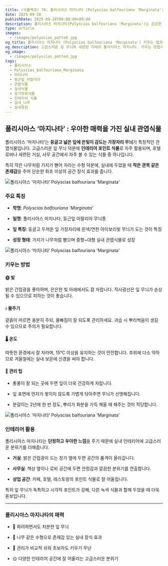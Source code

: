 ```yaml
---
title: (식물백과) 70. 폴리시아스 마지나타 (Polyscias balfouriana 'Marginata') 키우는 법과 인테리어 활용
date: 2025-09-28
publishDate: 2025-09-28T00:00:00+09:00
description: 폴리시아스 마지나타(Polyscias balfouriana 'Marginata')는 은은한 잎 무늬와 세련된 분위기를 가진 실내 관엽식물입니다. 키우는 법, 관리 요령, 인테리어 활용 아이디어를 확인해보세요.
type: article
images:
  - /images/polyscias_potted.jpg
og_title: 폴리시아스 마지나타 (Polyscias balfouriana 'Marginata') 키우는 법과 인테리어 활용
og_description: 고급스러운 잎 무늬와 세련된 자태의 폴리시아스 마지나타. 키우는 방법과 인테리어 활용법을 소개합니다.
og_image:
  - /images/polyscias_potted.jpg
tags:
  - 폴리시아스
  - Polyscias_balfouriana_Marginata
  - 마지나타
  - 둥근잎_아랄리아
  - 관엽식물
  - 실내식물
  - 공기정화식물
  - 인테리어_식물
  - 실내_나무
  - 실내정원
---
```


## **폴리시아스 ‘마지나타’ : 우아한 매력을 가진 실내 관엽식물**

  

폴리시아스 ‘마지나타’는 **둥글고 넓은 잎에 은빛이 감도는 가장자리 무늬**가 특징적인 관엽식물입니다. 고급스러운 잎 무늬 덕분에 **인테리어 포인트 식물**로 자주 활용되며, 호텔 로비나 세련된 거실, 사무 공간에서 자주 볼 수 있는 식물 중 하나입니다.

  

특히 작은 나무처럼 가지가 뻗어 자라는 수형 덕분에, 실내에 두었을 때 **작은 관목 같은 존재감**을 주어 단순한 화초 이상의 공간 장식 효과를 줍니다.

![폴리시아스 ‘마지나타’  Polyscias balfouriana 'Marginata'](/images/polyscias_closeup.jpg)    

### **주요 특징**

- **학명**: _Polyscias balfouriana ‘Marginata’_
    
- **일명**: 폴리시아스 마지나타, 둥근잎 아랄리아 무늬종
    
- **잎 특징**: 둥글고 두꺼운 잎 가장자리에 흰색/연한 아이보리빛 무늬가 도는 것이 특징
    
- **성장 형태**: 가지가 나무처럼 뻗으며 중형~대형 실내 관엽식물로 성장
    

![폴리시아스 ‘마지나타’  Polyscias balfouriana 'Marginata'](/images/polyscias_potted.jpg)   

### **키우는 방법**

  

#### **🌞 빛**

  

밝은 간접광을 좋아하며, 은은한 빛 아래에서도 잘 자랍니다. 직사광선은 잎 무늬가 손상될 수 있으므로 피하는 것이 좋습니다.

  

#### **💧 물주기**

  

겉흙이 마르면 충분히 주되, 물빠짐이 잘 되도록 관리하세요. 과습 시 뿌리썩음이 생길 수 있으므로 주의가 필요합니다.

  

#### **🌡️ 온도**

  

따뜻한 환경에서 잘 자라며, 15℃ 이상을 유지하는 것이 안전합니다. 추위에 다소 약하므로 겨울철에는 실내 보온에 신경을 써야 합니다.

  

#### **🌱 관리 팁**

- 통풍이 잘 되는 곳에 두면 잎이 더욱 건강하게 자랍니다.
    
- 잎 표면에 먼지가 쌓이지 않도록 가볍게 닦아주면 무늬가 선명해집니다.
    
- 분갈이는 2년에 한 번 정도, 뿌리가 화분을 가득 채울 때 해주는 것이 적당합니다.
    

![폴리시아스 ‘마지나타’  Polyscias balfouriana 'Marginata'](/images/polyscias_interior.jpg)   

### **인테리어 활용**

  

폴리시아스 마지나타는 **단정하고 우아한 느낌**을 주기 때문에 실내 인테리어에 고급스러운 분위기를 더해줍니다.

- **거실**: 밝은 간접광이 드는 창가 옆에 두면 공간의 품격이 올라갑니다.
    
- **사무실**: 책상 옆이나 로비 공간에 두면 안정감과 깔끔한 분위기를 연출합니다.
    
- **상업 공간**: 카페, 호텔, 레스토랑의 포인트 식물로 잘 어울립니다.
    

  

특히 잎 무늬가 독특하고 시각적 포인트가 강해, 다른 녹색 식물과 함께 두었을 때 더욱 돋보입니다.

---

### **폴리시아스 마지나타의 매력**

- 🌿 화려하면서도 차분한 잎 무늬
    
- 🌱 나무 같은 수형으로 존재감 있는 실내 장식 효과
    
- 🏡 관리가 비교적 쉬워 초보자도 키우기 무난
    
- 🌞 다양한 인테리어 공간에 잘 어울리는 고급스러운 분위기